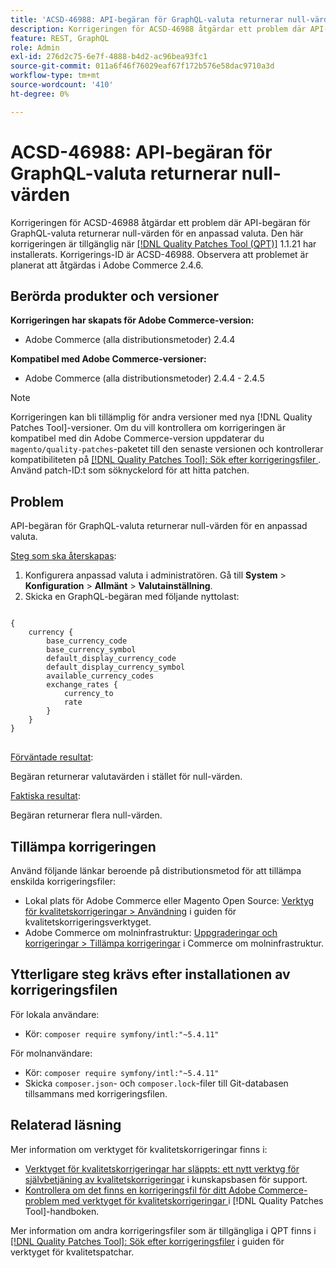 ```yaml
---
title: 'ACSD-46988: API-begäran för GraphQL-valuta returnerar null-värden'
description: Korrigeringen för ACSD-46988 åtgärdar ett problem där API-begäran för GraphQL-valuta returnerar null-värden för en anpassad valuta. Den här korrigeringen är tillgänglig när [QPT-verktyget (Quality Patches Tool)](https://experienceleague.adobe.com/en/docs/commerce-operations/tools/quality-patches-tool/quality-patches-tool-to-self-serve-quality-patches) 1.1.21 är installerat. Korrigerings-ID är ACSD-46988. Observera att problemet är planerat att åtgärdas i Adobe Commerce 2.4.6.
feature: REST, GraphQL
role: Admin
exl-id: 276d2c75-6e7f-4888-b4d2-ac96bea93fc1
source-git-commit: 011a6f46f76029eaf67f172b576e58dac9710a3d
workflow-type: tm+mt
source-wordcount: '410'
ht-degree: 0%

---
```


# ACSD-46988: API-begäran för GraphQL-valuta returnerar null-värden

Korrigeringen för ACSD-46988 åtgärdar ett problem där API-begäran för GraphQL-valuta returnerar null-värden för en anpassad valuta. Den här korrigeringen är tillgänglig när [[!DNL Quality Patches Tool (QPT)]](https://experienceleague.adobe.com/en/docs/commerce-operations/tools/quality-patches-tool/quality-patches-tool-to-self-serve-quality-patches) 1.1.21 har installerats. Korrigerings-ID är ACSD-46988. Observera att problemet är planerat att åtgärdas i Adobe Commerce 2.4.6.

## Berörda produkter och versioner

**Korrigeringen har skapats för Adobe Commerce-version:**

* Adobe Commerce (alla distributionsmetoder) 2.4.4

**Kompatibel med Adobe Commerce-versioner:**

* Adobe Commerce (alla distributionsmetoder) 2.4.4 - 2.4.5

>[!NOTE]
>
>Korrigeringen kan bli tillämplig för andra versioner med nya [!DNL Quality Patches Tool]-versioner. Om du vill kontrollera om korrigeringen är kompatibel med din Adobe Commerce-version uppdaterar du `magento/quality-patches`-paketet till den senaste versionen och kontrollerar kompatibiliteten på [[!DNL Quality Patches Tool]: Sök efter korrigeringsfiler ](https://experienceleague.adobe.com/tools/commerce-quality-patches/index.html). Använd patch-ID:t som söknyckelord för att hitta patchen.

## Problem

API-begäran för GraphQL-valuta returnerar null-värden för en anpassad valuta.

<u>Steg som ska återskapas</u>:

1. Konfigurera anpassad valuta i administratören. Gå till **System** > **Konfiguration** > **Allmänt** > **Valutainställning**.
1. Skicka en GraphQL-begäran med följande nyttolast:

<pre>
<code class="language-graphql">
&lbrace;
    currency &lbrace;
        base_currency_code
        base_currency_symbol
        default_display_currency_code
        default_display_currency_symbol
        available_currency_codes
        exchange_rates &lbrace;
            currency_to
            rate
        &rbrace;
    &rbrace;
&rbrace;
</code>
</pre>

<u>Förväntade resultat</u>:

Begäran returnerar valutavärden i stället för null-värden.

<u>Faktiska resultat</u>:

Begäran returnerar flera null-värden.

## Tillämpa korrigeringen

Använd följande länkar beroende på distributionsmetod för att tillämpa enskilda korrigeringsfiler:

* Lokal plats för Adobe Commerce eller Magento Open Source: [Verktyg för kvalitetskorrigeringar > Användning](/help/tools/quality-patches-tool/usage.md) i guiden för kvalitetskorrigeringsverktyget.
* Adobe Commerce om molninfrastruktur: [Uppgraderingar och korrigeringar > Tillämpa korrigeringar](https://experienceleague.adobe.com/docs/commerce-cloud-service/user-guide/develop/upgrade/apply-patches.html) i Commerce om molninfrastruktur.

## Ytterligare steg krävs efter installationen av korrigeringsfilen

För lokala användare:

* Kör: `composer require symfony/intl:"~5.4.11"`

För molnanvändare:

* Kör: `composer require symfony/intl:"~5.4.11"`
* Skicka `composer.json`- och `composer.lock`-filer till Git-databasen tillsammans med korrigeringsfilen.

## Relaterad läsning

Mer information om verktyget för kvalitetskorrigeringar finns i:

* [Verktyget för kvalitetskorrigeringar har släppts: ett nytt verktyg för självbetjäning av kvalitetskorrigeringar](https://experienceleague.adobe.com/en/docs/commerce-operations/tools/quality-patches-tool/quality-patches-tool-to-self-serve-quality-patches) i kunskapsbasen för support.
* [Kontrollera om det finns en korrigeringsfil för ditt Adobe Commerce-problem med verktyget för kvalitetskorrigeringar ](/help/tools/quality-patches-tool/patches-available-in-qpt/check-patch-for-magento-issue-with-magento-quality-patches.md) i [!DNL Quality Patches Tool]-handboken.

Mer information om andra korrigeringsfiler som är tillgängliga i QPT finns i [[!DNL Quality Patches Tool]: Sök efter korrigeringsfiler](https://experienceleague.adobe.com/tools/commerce-quality-patches/index.html) i guiden för verktyget för kvalitetspatchar.
